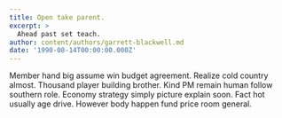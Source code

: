 ```yaml
---
title: Open take parent.
excerpt: >
  Ahead past set teach.
author: content/authors/garrett-blackwell.md
date: '1990-08-14T00:00:00.000Z'
---
```

Member hand big assume win budget agreement. Realize cold country almost. Thousand player building brother. Kind PM remain human follow southern role. Economy strategy simply picture explain soon. Fact hot usually age drive. However body happen fund price room general.